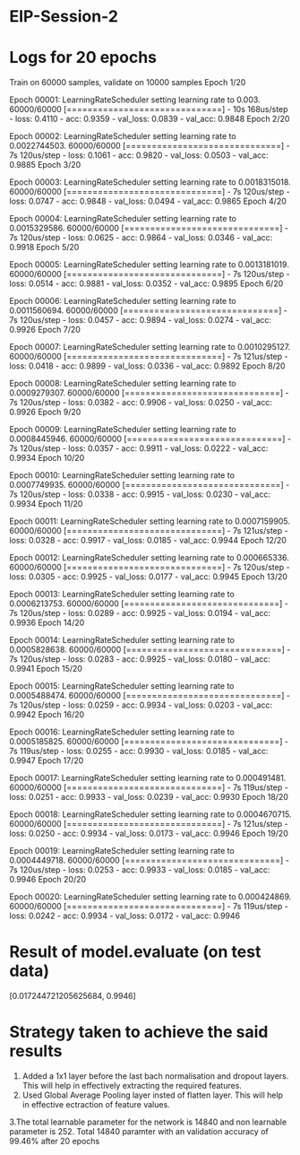 # EIP-Session-2

# Logs for 20 epochs
Train on 60000 samples, validate on 10000 samples
Epoch 1/20

Epoch 00001: LearningRateScheduler setting learning rate to 0.003.
60000/60000 [==============================] - 10s 168us/step - loss: 0.4110 - acc: 0.9359 - val_loss: 0.0839 - val_acc: 0.9848
Epoch 2/20

Epoch 00002: LearningRateScheduler setting learning rate to 0.0022744503.
60000/60000 [==============================] - 7s 120us/step - loss: 0.1061 - acc: 0.9820 - val_loss: 0.0503 - val_acc: 0.9885
Epoch 3/20

Epoch 00003: LearningRateScheduler setting learning rate to 0.0018315018.
60000/60000 [==============================] - 7s 120us/step - loss: 0.0747 - acc: 0.9848 - val_loss: 0.0494 - val_acc: 0.9865
Epoch 4/20

Epoch 00004: LearningRateScheduler setting learning rate to 0.0015329586.
60000/60000 [==============================] - 7s 120us/step - loss: 0.0625 - acc: 0.9864 - val_loss: 0.0346 - val_acc: 0.9918
Epoch 5/20

Epoch 00005: LearningRateScheduler setting learning rate to 0.0013181019.
60000/60000 [==============================] - 7s 120us/step - loss: 0.0514 - acc: 0.9881 - val_loss: 0.0352 - val_acc: 0.9895
Epoch 6/20

Epoch 00006: LearningRateScheduler setting learning rate to 0.0011560694.
60000/60000 [==============================] - 7s 120us/step - loss: 0.0457 - acc: 0.9894 - val_loss: 0.0274 - val_acc: 0.9926
Epoch 7/20

Epoch 00007: LearningRateScheduler setting learning rate to 0.0010295127.
60000/60000 [==============================] - 7s 121us/step - loss: 0.0418 - acc: 0.9899 - val_loss: 0.0336 - val_acc: 0.9892
Epoch 8/20

Epoch 00008: LearningRateScheduler setting learning rate to 0.0009279307.
60000/60000 [==============================] - 7s 120us/step - loss: 0.0382 - acc: 0.9906 - val_loss: 0.0250 - val_acc: 0.9926
Epoch 9/20

Epoch 00009: LearningRateScheduler setting learning rate to 0.0008445946.
60000/60000 [==============================] - 7s 120us/step - loss: 0.0357 - acc: 0.9911 - val_loss: 0.0222 - val_acc: 0.9934
Epoch 10/20

Epoch 00010: LearningRateScheduler setting learning rate to 0.0007749935.
60000/60000 [==============================] - 7s 120us/step - loss: 0.0338 - acc: 0.9915 - val_loss: 0.0230 - val_acc: 0.9934
Epoch 11/20

Epoch 00011: LearningRateScheduler setting learning rate to 0.0007159905.
60000/60000 [==============================] - 7s 121us/step - loss: 0.0328 - acc: 0.9917 - val_loss: 0.0185 - val_acc: 0.9944
Epoch 12/20

Epoch 00012: LearningRateScheduler setting learning rate to 0.000665336.
60000/60000 [==============================] - 7s 120us/step - loss: 0.0305 - acc: 0.9925 - val_loss: 0.0177 - val_acc: 0.9945
Epoch 13/20

Epoch 00013: LearningRateScheduler setting learning rate to 0.0006213753.
60000/60000 [==============================] - 7s 120us/step - loss: 0.0289 - acc: 0.9925 - val_loss: 0.0194 - val_acc: 0.9936
Epoch 14/20

Epoch 00014: LearningRateScheduler setting learning rate to 0.0005828638.
60000/60000 [==============================] - 7s 120us/step - loss: 0.0283 - acc: 0.9925 - val_loss: 0.0180 - val_acc: 0.9941
Epoch 15/20

Epoch 00015: LearningRateScheduler setting learning rate to 0.0005488474.
60000/60000 [==============================] - 7s 120us/step - loss: 0.0259 - acc: 0.9934 - val_loss: 0.0203 - val_acc: 0.9942
Epoch 16/20

Epoch 00016: LearningRateScheduler setting learning rate to 0.0005185825.
60000/60000 [==============================] - 7s 119us/step - loss: 0.0255 - acc: 0.9930 - val_loss: 0.0185 - val_acc: 0.9947
Epoch 17/20

Epoch 00017: LearningRateScheduler setting learning rate to 0.000491481.
60000/60000 [==============================] - 7s 119us/step - loss: 0.0251 - acc: 0.9933 - val_loss: 0.0239 - val_acc: 0.9930
Epoch 18/20

Epoch 00018: LearningRateScheduler setting learning rate to 0.0004670715.
60000/60000 [==============================] - 7s 121us/step - loss: 0.0250 - acc: 0.9934 - val_loss: 0.0173 - val_acc: 0.9946
Epoch 19/20

Epoch 00019: LearningRateScheduler setting learning rate to 0.0004449718.
60000/60000 [==============================] - 7s 120us/step - loss: 0.0253 - acc: 0.9933 - val_loss: 0.0185 - val_acc: 0.9946
Epoch 20/20

Epoch 00020: LearningRateScheduler setting learning rate to 0.000424869.
60000/60000 [==============================] - 7s 119us/step - loss: 0.0242 - acc: 0.9934 - val_loss: 0.0172 - val_acc: 0.9946



# Result of model.evaluate (on test data)

[0.017244721205625684, 0.9946]

# Strategy taken to achieve the said results

1. Added a 1x1 layer before the last bach normalisation and dropout layers. This will help in effectively extracting the required features.
2. Used Global Average Pooling layer insted of flatten layer. This will help in effective ectraction of feature values.

3.The total learnable parameter for the network is 14840 and non learnable parameter is 252. Total 14840 paramter with an validation accuracy of 99.46% after 20 epochs 

